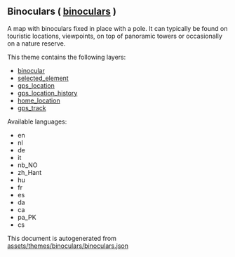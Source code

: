 [//]: # (WARNING: this file is automatically generated. Please find the sources at the bottom and edit those sources)

 Binoculars ( [binoculars](https://mapcomplete.osm.be/binoculars) ) 
--------------------------------------------------------------------



A map with binoculars fixed in place with a pole. It can typically be found on touristic locations, viewpoints, on top of panoramic towers or occasionally on a nature reserve.

This theme contains the following layers:



  - [binocular](../Layers/binocular.md)
  - [selected_element](../Layers/selected_element.md)
  - [gps_location](../Layers/gps_location.md)
  - [gps_location_history](../Layers/gps_location_history.md)
  - [home_location](../Layers/home_location.md)
  - [gps_track](../Layers/gps_track.md)


Available languages:



  - en
  - nl
  - de
  - it
  - nb_NO
  - zh_Hant
  - hu
  - fr
  - es
  - da
  - ca
  - pa_PK
  - cs
 

This document is autogenerated from [assets/themes/binoculars/binoculars.json](https://github.com/pietervdvn/MapComplete/blob/develop/assets/themes/binoculars/binoculars.json)
